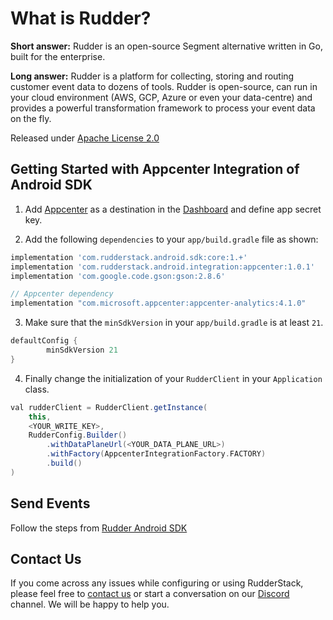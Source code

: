 # What is Rudder?

**Short answer:** 
Rudder is an open-source Segment alternative written in Go, built for the enterprise.

**Long answer:** 
Rudder is a platform for collecting, storing and routing customer event data to dozens of tools. Rudder is open-source, can run in your cloud environment (AWS, GCP, Azure or even your data-centre) and provides a powerful transformation framework to process your event data on the fly.

Released under [Apache License 2.0](https://www.apache.org/licenses/LICENSE-2.0)

## Getting Started with Appcenter Integration of Android SDK
1. Add [Appcenter](https://appcenter.ms) as a destination in the [Dashboard](https://app.rudderstack.com/) and define app secret key.

2. Add the following `dependencies` to your `app/build.gradle` file as shown:
```groovy
implementation 'com.rudderstack.android.sdk:core:1.+'
implementation 'com.rudderstack.android.integration:appcenter:1.0.1'
implementation 'com.google.code.gson:gson:2.8.6'

// Appcenter dependency
implementation "com.microsoft.appcenter:appcenter-analytics:4.1.0"
```

3. Make sure that the `minSdkVersion` in your `app/build.gradle` is at least `21`.
```groovy
defaultConfig {
        minSdkVersion 21
}
```

4. Finally change the initialization of your `RudderClient` in your `Application` class.
```groovy
val rudderClient = RudderClient.getInstance(
    this,
    <YOUR_WRITE_KEY>,
    RudderConfig.Builder()
        .withDataPlaneUrl(<YOUR_DATA_PLANE_URL>)
        .withFactory(AppcenterIntegrationFactory.FACTORY)
        .build()
)
```

## Send Events
Follow the steps from [Rudder Android SDK](https://github.com/rudderlabs/rudder-sdk-android)

## Contact Us
If you come across any issues while configuring or using RudderStack, please feel free to [contact us](https://rudderstack.com/contact/) or start a conversation on our [Discord](https://discordapp.com/invite/xNEdEGw) channel. We will be happy to help you.
